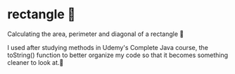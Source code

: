 # rectangle :speech_balloon:
Calculating the area, perimeter and diagonal of a rectangle :wave:

I used after studying methods in Udemy's Complete Java course, the toString() function to better organize my code so that it becomes something cleaner to look at.:eyes: 
